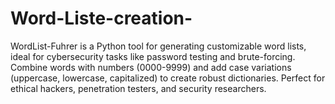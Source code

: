 # Word-Liste-creation-
WordList-Fuhrer is a Python tool for generating customizable word lists, ideal for cybersecurity tasks like password testing and brute-forcing. Combine words with numbers (0000-9999) and add case variations (uppercase, lowercase, capitalized) to create robust dictionaries. Perfect for ethical hackers, penetration testers, and security researchers.
